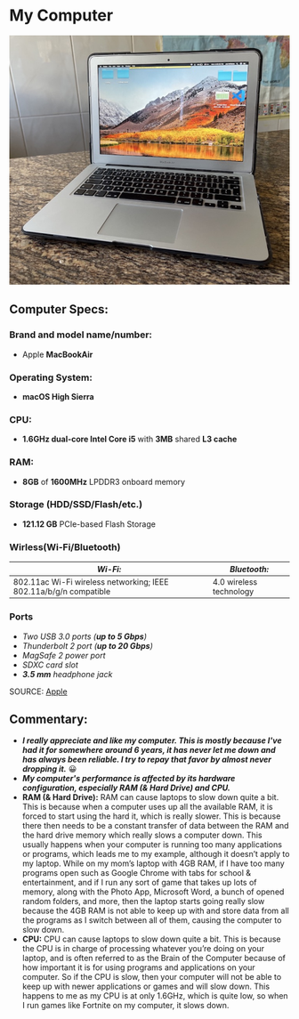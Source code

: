 # My Computer
![MacBook Air 13-inch](MacBook_Air.JPG)
## Computer Specs:
### Brand and model name/number:
* Apple **MacBookAir**
### Operating System:
* __macOS High Sierra__
### CPU:
* **1.6GHz dual-core Intel Core i5** with **3MB** shared **L3 cache**
### RAM:
* **8GB** of **1600MHz** LPDDR3 onboard memory
### Storage (HDD/SSD/Flash/etc.)
* __121.12 GB__ PCIe-based Flash Storage
### Wirless(Wi-Fi/Bluetooth)
| _Wi-Fi:_ | _Bluetooth:_ |
| ----------- | ----------- |
| 802.11ac Wi-Fi wireless networking; IEEE 802.11a/b/g/n compatible | 4.0 wireless technology |
### Ports
* *Two USB 3.0 ports (__up to 5 Gbps__)*
* _Thunderbolt 2 port (__up to 20 Gbps__)_
* *MagSafe 2 power port*
* _SDXC card slot_
* *__3.5 mm__ headphone jack*

SOURCE: [Apple](https://support.apple.com/kb/sp714?locale=en_JO)

## Commentary:
* __*I really appreciate and like my computer. This is mostly because I've had it for somewhere around 6 years, it has never let me down and has always been reliable. I try to repay that favor by almost never dropping it.*__ 😀
* __*My computer's performance is affected by its hardware configuration, especially RAM (& Hard Drive) and CPU.*__
* **RAM (& Hard Drive):** RAM can cause laptops to slow down quite a bit. This is because when a computer uses up all the available RAM, it is forced to start using the hard it, which is really slower. This is because there then needs to be a constant transfer of data between the RAM and the hard drive memory which really slows a computer down. This usually happens when your computer is running too many applications or programs, which leads me to my example, although it doesn’t apply to my laptop. While on my mom’s laptop with 4GB RAM, if I have too many programs open such as Google Chrome with tabs for school & entertainment, and if I run any sort of game that takes up lots of memory, along with the Photo App, Microsoft Word, a bunch of opened random folders, and more, then the laptop starts going really slow because the 4GB RAM is not able to keep up with and store data from all the programs as I switch between all of them, causing the computer to slow down.
* **CPU:**  CPU can cause laptops to slow down quite a bit. This is because the CPU is in charge of processing whatever you’re doing on your laptop, and is often referred to as the Brain of the Computer because of how important it is for using programs and applications on your computer.  So if the CPU is slow, then your computer will not be able to keep up with newer applications or games and will slow down. This happens to me as my CPU is at only 1.6GHz, which is quite low, so when I run games like Fortnite on my computer, it slows down.
